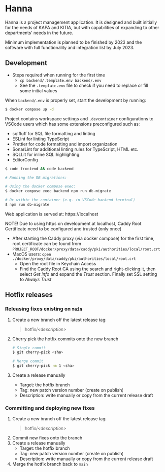 # Hanna

Hanna is a project management application. It is designed and built initially for the needs of KAPA and KITIA, but with capabilities of expanding to other departments' needs in the future.

Minimum implementation is planned to be finished by 2023 and the software with full functionality and integration list by July 2023.

## Development

- Steps required when running for the first time
  - `cp backend/.template.env backend/.env`
  - See the `.template.env` file to check if you need to replace or fill some initial values

When `backend/.env` is properly set, start the development by running:

```sh
$ docker compose up -d
```

Project contains workspace settings and `.devcontainer` configurations to VSCode users which has some extensions preconfigured such as:

- sqlfluff for SQL file formatting and linting
- ESLint for linting TypeScript
- Prettier for code formatting and import organization
- SonarLint for additional linting rules for TypeScript, HTML etc.
- SQLLit for inline SQL highlighting
- EditorConfig

```sh
$ code frontend && code backend

# Running the DB migrations:

# Using the docker compose exec:
$ docker compose exec backend npm run db-migrate

# Or within the container (e.g. in VSCode backend terminal)
$ npm run db-migrate

```

Web application is served at: https://localhost

NOTE! Due to using https on development at localhost, Caddy Root Certificate need to be configured and trusted (only once)

- After starting the Caddy proxy (via docker compose) for the first time, root certificate can be found from `PROJECT_ROOT/docker/proxy/data/caddy/pki/authorities/local/root.crt`
- MacOS users: `open ./docker/proxy/data/caddy/pki/authorities/local/root.crt`
  - Open the root file in Keychain Access
  - Find the Caddy Root CA using the search and right-clicking it, then select _Get Info_ and expand the _Trust_ section. Finally set SSL setting to _Always Trust_

## Hotfix releases

### Releasing fixes existing on `main`

1. Create a new branch off the latest release tag
   > hotfix/_\<description\>_
2. Cherry pick the hotfix commits onto the new branch

   ```sh
   # Single commit
   $ git cherry-pick <sha>

   # Merge commit
   $ git cherry-pick -m 1 <sha>
   ```

3. Create a release manually
   - Target: the hotfix branch
   - Tag: new patch version number (create on publish)
   - Description: write manually or copy from the current release draft

### Committing and deploying new fixes

1. Create a new branch off the latest release tag
   > hotfix/_\<description\>_
2. Commit new fixes onto the branch
3. Create a release manually
   - Target: the hotfix branch
   - Tag: new patch version number (create on publish)
   - Description: write manually or copy from the current release draft
4. Merge the hotfix branch back to `main`
